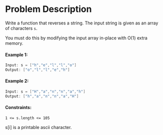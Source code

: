 # Problem Description

Write a function that reverses a string. The input string is given as an array of characters `s`.

You must do this by modifying the input array in-place with O(1) extra memory.

#### Example 1:

```c++
Input: s = ["h","e","l","l","o"]
Output: ["o","l","l","e","h"]
```


#### Example 2:

```c++
Input: s = ["H","a","n","n","a","h"]
Output: ["h","a","n","n","a","H"]
```

#### Constraints:
`1 <= s.length <= 105`

s[i] is a printable ascii character.
